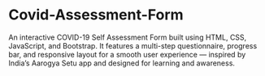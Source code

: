 # Covid-Assessment-Form
An interactive COVID-19 Self Assessment Form built using HTML, CSS, JavaScript, and Bootstrap. It features a multi-step questionnaire, progress bar, and responsive layout for a smooth user experience — inspired by India’s Aarogya Setu app and designed for learning and awareness.
